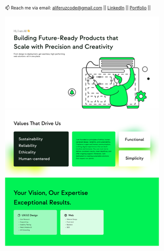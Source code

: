 📫 Reach me via email: [aliferuzcode@gmail.com](mailto:aliferuzcode@gmail.com) || [LinkedIn](https://www.linkedin.com/in/ali-feruz-5840ab164/) || [Portfolio](https://aliferuz.com) ||

![Background](assets/HeroSection.png)
![Background](assets/Values.png)
![Background](assets/Services.png)

